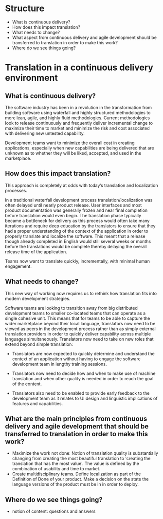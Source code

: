 # Structure
* What is continuous delivery?
* How does this impact translation? 
* What needs to change?
* What aspect from continuous delivery and agile development should be transferred to translation in order to make this work?
* Where do we see things going?


# Translation in a continuous delivery environment

## What is continuous delivery?

The software industry has been in a revolution in the transformation from building software using waterfall and highly structured methodologies to more lean, agile, and highly fluid methodologies. Current methodologies look to release continuously and frequently deliver incremental change to maximize their time to market and minimize the risk and cost associated with delivering new untested capability. 

Development teams want to minimize the overall cost in creating applications, especially when new capabilities are being delivered that are unknown as to whether they will be liked, accepted, and used in the marketplace. 

## How does this impact translation?

This approach is completely at odds with today’s translation and localization processes.

In a traditional waterfall development process translation/localization was often delayed until nearly product release. User interfaces and most product documentation was generally frozen and near final completion before translation would even begin. The translation phase typically became a bottleneck for delivery as this process would often take many iterations and require deep education by the translators to ensure that they had a proper understanding of the context of the application in order to properly translate and localize the software. This meant that a release though already completed in English would still several weeks or months before the translations would be complete thereby delaying the overall release time of the application. 
 
Teams now want to translate quickly, incrementally, with minimal human engagement. 


## What needs to change?

This new way of working now requires us to rethink how translation fits into modern development strategies. 

Software teams are looking to transition away from big distributed development teams to smaller co-located teams that can operate as a single cohesive unit. This means that for teams to be able to capture the wider marketplace beyond their local language, translators now need to be viewed as peers in the development process rather than as simply external translation providers in order to quickly deliver capability across multiple languages simultaneously. Translators now need to take on new roles that extend beyond simple translation:

* Translators are now expected to quickly determine and understand the context of an application without having to engage the software development team in lengthy training sessions. 

* Translators now need to decide how and when to make use of machine translation and when other quality is needed in order to reach the goal of the content. 

* Translators also need to be enabled to provide early feedback to the development team as it relates to UI design and linguistic implications of features and capabilities.


## What are the main principles from continuous delivery and agile development that should be transferred to translation in order to make this work?


* Maximize the work not done: Notion of translation quality is substantially changing from creating the most beautiful translation to 'creating the translation that has the most value'. The value is defined by the combination of usability and time to market. 
* Create multidisciplinary teams. Define localization as part of the Definition of Done of your product. Make a decision on the state the language versions of the product must be in in order to deploy.

## Where do we see things going?

* notion of content: questions and answers
 
